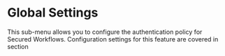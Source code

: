 # Global Settings

This sub-menu allows you to configure the authentication policy for Secured Workflows. Configuration settings for this feature are covered in section 




